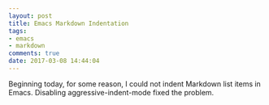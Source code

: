 ```yaml
---
layout: post
title: Emacs Markdown Indentation
tags:
- emacs
- markdown
comments: true
date: 2017-03-08 14:44:04
---
```


Beginning today, for some reason, I could not indent Markdown list items in Emacs. Disabling aggressive-indent-mode fixed the problem.
